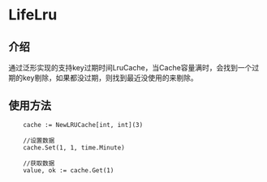 # LifeLru

## 介绍 
通过泛形实现的支持key过期时间LruCache，当Cache容量满时，会找到一个过期的key剔除，如果都没过期，则找到最近没使用的来剔除。

## 使用方法
```
	cache := NewLRUCache[int, int](3)

    //设置数据
	cache.Set(1, 1, time.Minute)

    //获取数据
    value, ok := cache.Get(1)

```